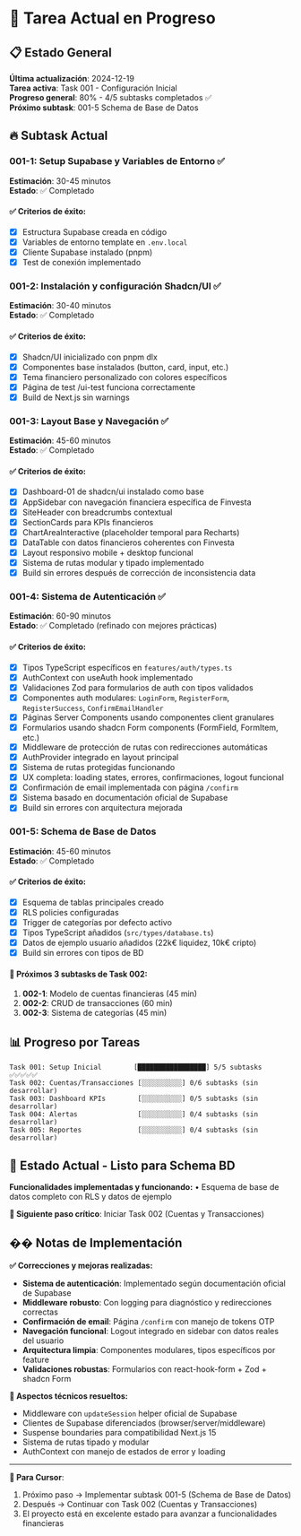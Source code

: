# 🎯 Tarea Actual en Progreso

## 📋 Estado General

**Última actualización**: 2024-12-19  
**Tarea activa**: Task 001 - Configuración Inicial  
**Progreso general**: 80% - 4/5 subtasks completados ✅  
**Próximo subtask**: 001-5 Schema de Base de Datos

## 🔥 Subtask Actual

### 001-1: Setup Supabase y Variables de Entorno ✅

**Estimación**: 30-45 minutos  
**Estado**: ✅ Completado

#### ✅ Criterios de éxito:

- [x] Estructura Supabase creada en código
- [x] Variables de entorno template en `.env.local`
- [x] Cliente Supabase instalado (pnpm)
- [x] Test de conexión implementado

### 001-2: Instalación y configuración Shadcn/UI ✅

**Estimación**: 30-40 minutos  
**Estado**: ✅ Completado

#### ✅ Criterios de éxito:

- [x] Shadcn/UI inicializado con pnpm dlx
- [x] Componentes base instalados (button, card, input, etc.)
- [x] Tema financiero personalizado con colores específicos
- [x] Página de test /ui-test funciona correctamente
- [x] Build de Next.js sin warnings

### 001-3: Layout Base y Navegación ✅

**Estimación**: 45-60 minutos  
**Estado**: ✅ Completado

#### ✅ Criterios de éxito:

- [x] Dashboard-01 de shadcn/ui instalado como base
- [x] AppSidebar con navegación financiera específica de Finvesta
- [x] SiteHeader con breadcrumbs contextual
- [x] SectionCards para KPIs financieros
- [x] ChartAreaInteractive (placeholder temporal para Recharts)
- [x] DataTable con datos financieros coherentes con Finvesta
- [x] Layout responsivo mobile + desktop funcional
- [x] Sistema de rutas modular y tipado implementado
- [x] Build sin errores después de corrección de inconsistencia data

### 001-4: Sistema de Autenticación ✅

**Estimación**: 60-90 minutos  
**Estado**: ✅ Completado (refinado con mejores prácticas)

#### ✅ Criterios de éxito:

- [x] Tipos TypeScript específicos en `features/auth/types.ts`
- [x] AuthContext con useAuth hook implementado
- [x] Validaciones Zod para formularios de auth con tipos validados
- [x] Componentes auth modulares: `LoginForm`, `RegisterForm`, `RegisterSuccess`, `ConfirmEmailHandler`
- [x] Páginas Server Components usando componentes client granulares
- [x] Formularios usando shadcn Form components (FormField, FormItem, etc.)
- [x] Middleware de protección de rutas con redirecciones automáticas
- [x] AuthProvider integrado en layout principal
- [x] Sistema de rutas protegidas funcionando
- [x] UX completa: loading states, errores, confirmaciones, logout funcional
- [x] Confirmación de email implementada con página `/confirm`
- [x] Sistema basado en documentación oficial de Supabase
- [x] Build sin errores con arquitectura mejorada

### 001-5: Schema de Base de Datos

**Estimación**: 45-60 minutos  
**Estado**: ✅ Completado

#### ✅ Criterios de éxito:

- [x] Esquema de tablas principales creado
- [x] RLS policies configuradas
- [x] Trigger de categorías por defecto activo
- [x] Tipos TypeScript añadidos (`src/types/database.ts`)
- [x] Datos de ejemplo usuario añadidos (22k€ liquidez, 10k€ cripto)
- [x] Build sin errores con tipos de BD

#### 🎯 Próximos 3 subtasks de Task 002:

1. **002-1**: Modelo de cuentas financieras (45 min)
2. **002-2**: CRUD de transacciones (60 min)
3. **002-3**: Sistema de categorías (45 min)

## 📊 Progreso por Tareas

```
Task 001: Setup Inicial        [█████████████████] 5/5 subtasks ✅✅✅✅✅
Task 002: Cuentas/Transacciones [░░░░░░░░░░] 0/6 subtasks (sin desarrollar)
Task 003: Dashboard KPIs        [░░░░░░░░░░] 0/5 subtasks (sin desarrollar)
Task 004: Alertas               [░░░░░░░░░░] 0/4 subtasks (sin desarrollar)
Task 005: Reportes              [░░░░░░░░░░] 0/4 subtasks (sin desarrollar)
```

## 🚨 Estado Actual - Listo para Schema BD

**Funcionalidades implementadas y funcionando:**
• Esquema de base de datos completo con RLS y datos de ejemplo

**🎯 Siguiente paso crítico**: Iniciar Task 002 (Cuentas y Transacciones)

## �� Notas de Implementación

**✅ Correcciones y mejoras realizadas:**

- **Sistema de autenticación**: Implementado según documentación oficial de Supabase
- **Middleware robusto**: Con logging para diagnóstico y redirecciones correctas
- **Confirmación de email**: Página `/confirm` con manejo de tokens OTP
- **Navegación funcional**: Logout integrado en sidebar con datos reales del usuario
- **Arquitectura limpia**: Componentes modulares, tipos específicos por feature
- **Validaciones robustas**: Formularios con react-hook-form + Zod + shadcn Form

**🔧 Aspectos técnicos resueltos:**

- Middleware con `updateSession` helper oficial de Supabase
- Clientes de Supabase diferenciados (browser/server/middleware)
- Suspense boundaries para compatibilidad Next.js 15
- Sistema de rutas tipado y modular
- AuthContext con manejo de estados de error y loading

---

**🎯 Para Cursor**:

1. Próximo paso → Implementar subtask 001-5 (Schema de Base de Datos)
2. Después → Continuar con Task 002 (Cuentas y Transacciones)
3. El proyecto está en excelente estado para avanzar a funcionalidades financieras
